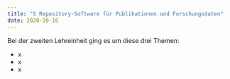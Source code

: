 ```yaml
---
title: "5 Repository-Software für Publikationen und Forschungsdaten"
date: 2020-10-16
---
```



Bei der zweiten Lehreinheit ging es um diese drei Themen:
* x
* x
* x
